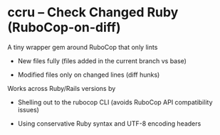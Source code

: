 # ccru – Check Changed Ruby (RuboCop-on-diff)

A tiny wrapper gem around RuboCop that only lints

- New files fully (files added in the current branch vs base)

- Modified files only on changed lines (diff hunks)

Works across Ruby/Rails versions by

- Shelling out to the rubocop CLI (avoids RuboCop API compatibility issues)

- Using conservative Ruby syntax and UTF-8 encoding headers

